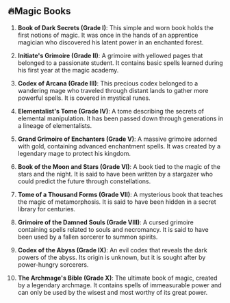 ## 🔥Magic Books

1. **Book of Dark Secrets (Grade I)**: This simple and worn book holds the first notions of magic. It was once in the hands of an apprentice magician who discovered his latent power in an enchanted forest.

2. **Initiate's Grimoire (Grade II)**: A grimoire with yellowed pages that belonged to a passionate student. It contains basic spells learned during his first year at the magic academy.

3. **Codex of Arcana (Grade III)**: This precious codex belonged to a wandering mage who traveled through distant lands to gather more powerful spells. It is covered in mystical runes.

4. **Elementalist's Tome (Grade IV)**: A tome describing the secrets of elemental manipulation. It has been passed down through generations in a lineage of elementalists.

5. **Grand Grimoire of Enchanters (Grade V)**: A massive grimoire adorned with gold, containing advanced enchantment spells. It was created by a legendary mage to protect his kingdom.

6. **Book of the Moon and Stars (Grade VI)**: A book tied to the magic of the stars and the night. It is said to have been written by a stargazer who could predict the future through constellations.

7. **Tome of a Thousand Forms (Grade VII)**: A mysterious book that teaches the magic of metamorphosis. It is said to have been hidden in a secret library for centuries.

8. **Grimoire of the Damned Souls (Grade VIII)**: A cursed grimoire containing spells related to souls and necromancy. It is said to have been used by a fallen sorcerer to summon spirits.

9. **Codex of the Abyss (Grade IX)**: An evil codex that reveals the dark powers of the abyss. Its origin is unknown, but it is sought after by power-hungry sorcerers.

10. **The Archmage's Bible (Grade X)**: The ultimate book of magic, created by a legendary archmage. It contains spells of immeasurable power and can only be used by the wisest and most worthy of its great power.
